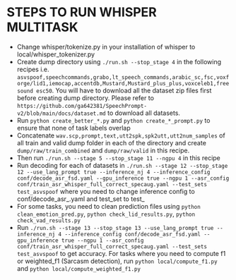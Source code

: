 # STEPS TO RUN WHISPER MULTITASK
- Change whisper/tokenize.py in your installation of whisper to  local/whisper_tokenizer.py
- Create dump directory using ``./run.sh --stop_stage 4`` in the following recipes i.e. ``asvspoof,speechcommands,grabo,lt_speech_commands,arabic_sc,fsc,voxforge/lid1,iemocap,accentdb,Mustard,Mustard_plus_plus,voxceleb1,freesound esc50``. You will have to download all the dataset zip files first before creating dump directory. Please refer to ``https://github.com/ga642381/SpeechPrompt-v2/blob/main/docs/dataset.md`` to download all datasets.
- Run ``python create_better_*.py`` and ``python create_*_prompt.py`` to ensure that none of task labels overlap
- Concatenate ``wav.scp,prompt,text,utt2spk,spk2utt,utt2num_samples`` of all train and valid dump folder in each of the directory and create   ``dump/raw/train_combined`` and ``dump/raw/valid`` in this recipe.
- Then run ``./run.sh --stage 5 --stop_stage 11 --ngpu 4`` in this recipe
- Run decoding for each of datasets in ``./run.sh --stage 12 --stop_stage 12 --use_lang_prompt true --inference_nj 4 --inference_config conf/decode_asr_fsd.yaml --gpu_inference true --ngpu 1 --asr_config conf/train_asr_whisper_full_correct_specaug.yaml --test_sets test_asvspoof`` where you need to change inference config to conf/decode_asr_<task>.yaml and test_set to test_<dataset>
- For some tasks, you need to clean prediction files using ``python clean_emotion_pred.py``, ``python check_lid_results.py``, ``python check_vad_results.py``
- Run ``./run.sh --stage 13 --stop_stage 13 --use_lang_prompt true --inference_nj 4 --inference_config conf/decode_asr_fsd.yaml --gpu_inference true --ngpu 1 --asr_config conf/train_asr_whisper_full_correct_specaug.yaml --test_sets test_asvspoof`` to get accuracy. For tasks where you need to compute f1 or weighted_f1 (Sarcasm detection), run ``python local/compute_f1.py`` and ``python local/compute_weighted_f1.py``
